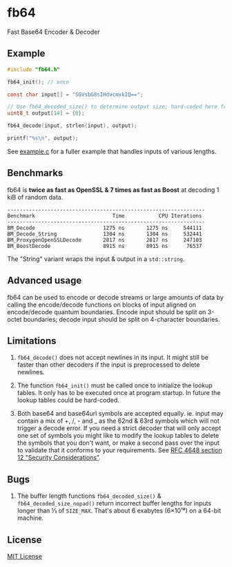 # fb64

Fast Base64 Encoder & Decoder

## Example

```c
#include "fb64.h"

fb64_init(); // once

const char input[] = "SGVsbG8sIHdvcmxkIQ==";

// Use fb64_decoded_size() to determine output size; hard-coded here for simplicity.
uint8_t output[14] = {0};

fb64_decode(input, strlen(input), output);

printf("%s\n", output);
```

See [example.c](example.c) for a fuller example that handles inputs of various lengths.

## Benchmarks

fb64 is **twice as fast as OpenSSL & 7 times as fast as Boost** at decoding
1 kiB of random data.

```
----------------------------------------------------------------
Benchmark                         Time           CPU Iterations
----------------------------------------------------------------
BM_Decode                      1275 ns       1275 ns     544111
BM_Decode_String               1304 ns       1304 ns     532441
BM_ProxygenOpenSSLDecode       2817 ns       2817 ns     247103
BM_BoostDecode                 8915 ns       8915 ns      76537
```

The "String" variant wraps the input & output in a `std::string`.

## Advanced usage

fb64 can be used to encode or decode streams or large amounts of data by calling
the encode/decode functions on blocks of input aligned on encode/decode quantum
boundaries. Encode input should be split on 3-octet boundaries; decode input
should be split on 4-character boundaries.

## Limitations

1. `fb64_decode()` does not accept newlines in its input. It might still be faster
   than other decoders if the input is preprocessed to delete newlines.

2. The function `fb64_init()` must be called once to initialize the lookup
   tables. It only has to be executed once at program startup. In future the
   lookup tables could be hard-coded.

3. Both base64 and base64url symbols are accepted equally. ie. input may contain
   a mix of +, /, - and _ as the 62nd & 63rd symbols which will not trigger a
   decode error. If you need a strict decoder that will only accept one set of
   symbols you might like to modify the lookup tables to delete the symbols
   that you don't want, or make a second pass over the input to validate that
   it conforms to your requirements. See [RFC 4648 section 12 "Security
   Considerations"](https://tools.ietf.org/html/rfc4648#section-12).

## Bugs

1. The buffer length functions `fb64_decoded_size()` &
   `fb64_decoded_size_nopad()` return incorrect buffer lengths for inputs longer
   than ⅓ of `SIZE_MAX`. That's about 6 exabytes (6×10¹⁸) on a 64-bit machine.

## License

[MIT License](LICENSE)
